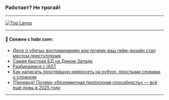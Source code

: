 ### Работает? Не трогай!

---
<!--
#### 🛠️ Technical stack:

![Java](https://img.shields.io/badge/Java-informational?logo=Oracle&style=flat&logoColor=white&color=FF4500)
![Kotlin](https://img.shields.io/badge/Kotlin-informational?logo=Kotlin&style=flat&logoColor=white&color=774D97)
![TS](https://img.shields.io/badge/TypeScript-informational?logo=typeScript&style=flat&logoColor=black&color=017acc)
![Python](https://img.shields.io/badge/Python-informational?logo=Python&style=flat&logoColor=black&color=ffdd54) <br>
![Spring](https://img.shields.io/badge/Spring-informational?logo=Spring&style=flat&logoColor=white&color=6DB33F) 
![SpringBoot](https://img.shields.io/badge/SpringBoot-informational?logo=SpringBoot&style=flat&logoColor=white&color=6DB33F)
![Nest](https://img.shields.io/badge/NestJS-informational?logo=NestJS&style=flat&logoColor=white&color=E0234E) 
![NodeJS](https://img.shields.io/badge/NodeJS-informational?logo=node.js&style=flat&logoColor=white&color=70A760)<br>
![PostgreSQL](https://img.shields.io/badge/PostgreSQL-informational?logo=PostgreSQL&style=flat&logoColor=white&color=DAA520)
![MongoDB](https://img.shields.io/badge/MongoDB-informational?logo=MongoDB&style=flat&logoColor=white&color=870000)
![Apache](https://img.shields.io/badge/Apache-informational?logo=apache&style=flat&logoColor=white&color=f74e28)

___ 
-->

<!--- #### 🛠️ : --->

[![Top Langs](https://github-readme-stats-82jvfl3w3-advtsettinggmailcoms-projects.vercel.app/api/top-langs/?username=zloylis&langs_count=10&hide_title=true&title_color=e6edf3&size_weight=0.5&count_weight=0.5&layout=compact&hide_progress=true&hide_border=true&theme=dracula&hide=css,makefile,cmake)](https://github.com/zloylis)

<!---


####  :octocat:&nbsp;&nbsp; Статистика:

![GitHub stats](https://github-readme-stats-u2qms2cxw-advtsettinggmailcoms-projects.vercel.app/api?username=zloylis&show_icons=true&hide_border=true&theme=dracula&title_color=e6edf3&include_all_commits=true&count_private=true&hide_rank=false&hide_title=true&rank_icon=github)
-->
---

#### 💬 Свежее с habr.com:

<!-- BLOG-POST-LIST:START -->
- [Дело о убитых воспоминаниях или почему ваш гейм-дизайн стал местом преступления](https://habr.com/ru/articles/948410/?utm_source=habrahabr&utm_medium=rss&utm_campaign=948410)
- [Самая быстрая БД на Диком Западе](https://habr.com/ru/articles/948386/?utm_source=habrahabr&utm_medium=rss&utm_campaign=948386)
- [Разбираемся с IAST](https://habr.com/ru/companies/otus/articles/947940/?utm_source=habrahabr&utm_medium=rss&utm_campaign=947940)
- [Как написать простейшую нейросеть на python, простыми словами о сложном](https://habr.com/ru/companies/bothub/articles/948344/?utm_source=habrahabr&utm_medium=rss&utm_campaign=948344)
- [[Перевод] Почему «безлимитная пропускная способность» — всё ещё ложь в 2025 году](https://habr.com/ru/articles/948354/?utm_source=habrahabr&utm_medium=rss&utm_campaign=948354)
<!-- BLOG-POST-LIST:END -->

---
